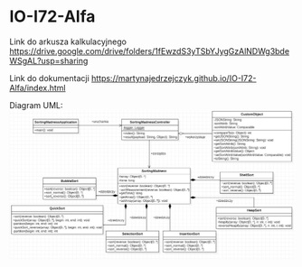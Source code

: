 # IO-I72-Alfa

Link do arkusza kalkulacyjnego
https://drive.google.com/drive/folders/1fEwzdS3yTSbYJygGzAlNDWg3bdeWSgAL?usp=sharing  

Link do dokumentacji
https://martynajedrzejczyk.github.io/IO-I72-Alfa/index.html

Diagram UML:  
![This is an image!](/diagram_UML.PNG)
